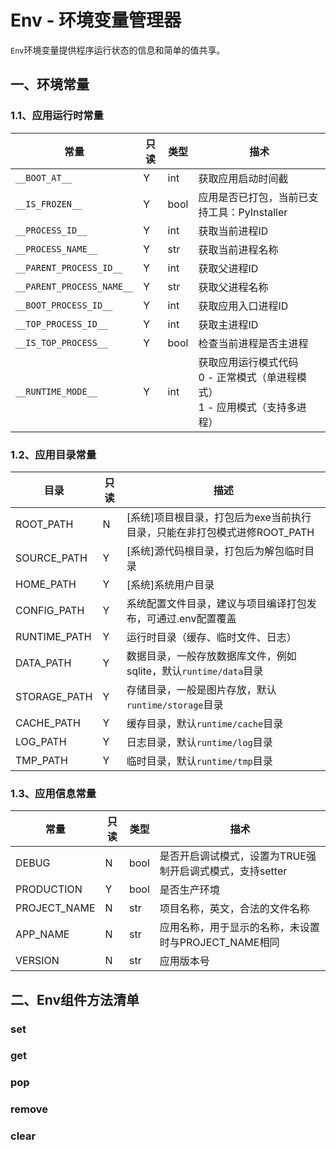 # Env - 环境变量管理器

`Env`环境变量提供程序运行状态的信息和简单的值共享。



## 一、环境常量

### 1.1、应用运行时常量

| 常量                      | 只读 | 类型 | 描术                                                         |
| ------------------------- | ---- | ---- | ------------------------------------------------------------ |
| `__BOOT_AT__`             | Y    | int  | 获取应用启动时间截                                           |
| `__IS_FROZEN__`           | Y    | bool | 应用是否已打包，当前已支持工具：PyInstaller                  |
| `__PROCESS_ID__`          | Y    | int  | 获取当前进程ID                                               |
| `__PROCESS_NAME__`        | Y    | str  | 获取当前进程名称                                             |
| `__PARENT_PROCESS_ID__`   | Y    | int  | 获取父进程ID                                                 |
| `__PARENT_PROCESS_NAME__` | Y    | str  | 获取父进程名称                                               |
| `__BOOT_PROCESS_ID__`     | Y    | int  | 获取应用入口进程ID                                           |
| `__TOP_PROCESS_ID__`      | Y    | int  | 获取主进程ID                                                 |
| `__IS_TOP_PROCESS__`      | Y    | bool | 检查当前进程是否主进程                                       |
| `__RUNTIME_MODE__`        | Y    | int  | 获取应用运行模式代码<br />0 - 正常模式（单进程模式）<br />1 - 应用模式（支持多进程） |



### 1.2、应用目录常量

| 目录         | 只读 | 描述                                                         |
| ------------ | ---- | ------------------------------------------------------------ |
| ROOT_PATH    | N    | [系统]项目根目录，打包后为exe当前执行目录，只能在非打包模式进修ROOT_PATH |
| SOURCE_PATH  | Y    | [系统]源代码根目录，打包后为解包临时目录                     |
| HOME_PATH    | Y    | [系统]系统用户目录                                           |
| CONFIG_PATH  | Y    | 系统配置文件目录，建议与项目编译打包发布，可通过.env配置覆盖 |
| RUNTIME_PATH | Y    | 运行时目录（缓存、临时文件、日志）                           |
| DATA_PATH    | Y    | 数据目录，一般存放数据库文件，例如sqlite，默认`runtime/data`目录 |
| STORAGE_PATH | Y    | 存储目录，一般是图片存放，默认`runtime/storage`目录          |
| CACHE_PATH   | Y    | 缓存目录，默认`runtime/cache`目录                            |
| LOG_PATH     | Y    | 日志目录，默认`runtime/log`目录                              |
| TMP_PATH     | Y    | 临时目录，默认`runtime/tmp`目录                              |



### 1.3、应用信息常量

| 常量         | 只读 | 类型 | 描术                                                     |
| ------------ | ---- | ---- | -------------------------------------------------------- |
| DEBUG        | N    | bool | 是否开启调试模式，设置为TRUE强制开启调式模式，支持setter |
| PRODUCTION   | Y    | bool | 是否生产环境                                             |
| PROJECT_NAME | N    | str  | 项目名称，英文，合法的文件名称                           |
| APP_NAME     | N    | str  | 应用名称，用于显示的名称，未设置时与PROJECT_NAME相同     |
| VERSION      | N    | str  | 应用版本号                                               |



## 二、Env组件方法清单

### set

### get

### pop

### remove

### clear




